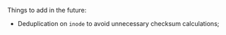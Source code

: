 Things to add in the future:
- Deduplication on `inode` to avoid unnecessary checksum calculations;
